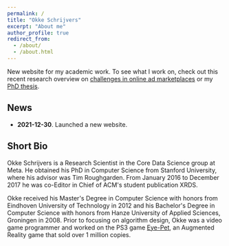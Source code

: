 ```yaml
---
permalink: /
title: "Okke Schrijvers"
excerpt: "About me"
author_profile: true
redirect_from: 
  - /about/
  - /about.html
---
```


New website for my academic work. To see what I work on, check out this recent research overview on [challenges in online ad marketplaces](http://okke-academic.github.io/files/challenges_ad_markets.pdf) or my [PhD thesis](http://okke-academic.github.io/files/okke_phd_thesis.pdf).


## News

* **2021-12-30**. Launched a new website.

## Short Bio
Okke Schrijvers is a Research Scientist in the Core Data Science group at Meta. He obtained his PhD in Computer Science from Stanford University, where his advisor was Tim Roughgarden. From January 2016 to December 2017 he was co-Editor in Chief of ACM's student publication XRDS.

Okke received his Master's Degree in Computer Science with honors from Eindhoven University of Technology in 2012 and his Bachelor's Degree in Computer Science with honors from Hanze University of Applied Sciences, Groningen in 2008. Prior to focusing on algorithm design, Okke was a video game programmer and worked on the PS3 game [Eye-Pet](https://en.wikipedia.org/wiki/EyePet), an Augmented Reality game that sold over 1 million copies.
